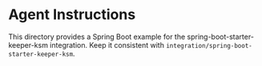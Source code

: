 # Agent Instructions

This directory provides a Spring Boot example for the spring-boot-starter-keeper-ksm integration. Keep it consistent with `integration/spring-boot-starter-keeper-ksm`.
